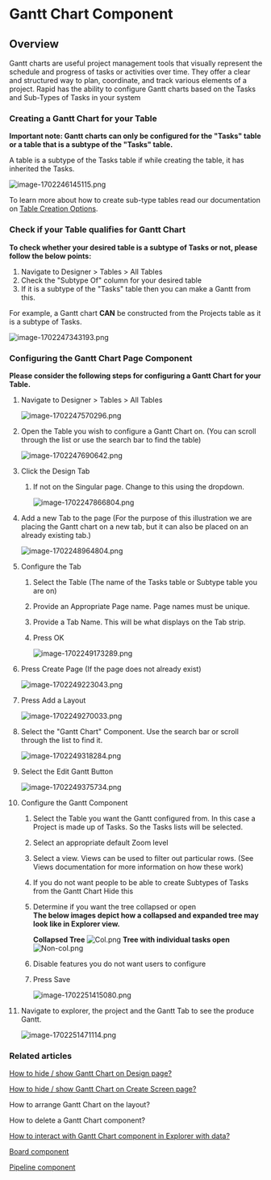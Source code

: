 # Gantt Chart Component

## Overview

Gantt charts are useful project management tools that visually represent the schedule and progress of tasks or activities over time. They offer a clear and structured way to plan, coordinate, and track various elements of a project. Rapid has the ability to configure Gantt charts based on the Tasks and Sub-Types of Tasks in your system

### Creating a Gantt Chart for your Table

**Important note: Gantt charts can only be configured for the "Tasks" table or a table that is a subtype of the "Tasks" table.**

A table is a subtype of the Tasks table if while creating the table, it has inherited the Tasks.

![image-1702246145115.png](./downloaded_image_1705285575257.png)

To learn more about how to create sub-type tables read our documentation on [Table Creation Options](/docs/Rapid/4-Keyper%20Manual/2-Designer/1-Tables/3-creating-tables/3-creating-tables.md "Creating a new Table - Table Options").

### Check if your Table qualifies for Gantt Chart

**To check whether your desired table is a subtype of Tasks or not, please follow the below points:**

1. Navigate to Designer &gt; Tables &gt; All Tables
2. Check the "Subtype Of" column for your desired table
3. If it is a subtype of the "Tasks" table then you can make a Gantt from this.

For example, a Gantt chart **CAN** be constructed from the Projects table as it is a subtype of Tasks.

![image-1702247343193.png](./downloaded_image_1705285576278.png)

### Configuring the Gantt Chart Page Component

**Please consider the following steps for configuring a Gantt Chart for your Table.**

1. Navigate to Designer &gt; Tables &gt; All Tables

    ![image-1702247570296.png](./downloaded_image_1705285577323.png)
2. Open the Table you wish to configure a Gantt Chart on. (You can scroll through the list or use the search bar to find the table)

    ![image-1702247690642.png](./downloaded_image_1705285578421.png)
3. Click the Design Tab  
    
    1. If not on the Singular page. Change to this using the dropdown.  

        ![image-1702247866804.png](./downloaded_image_1705285579440.png)
4. Add a new Tab to the page (For the purpose of this illustration we are placing the Gantt chart on a new tab, but it can also be placed on an already existing tab.)  

    ![image-1702248964804.png](./downloaded_image_1705285580459.png)
5. Configure the Tab 
    1. Select the Table (The name of the Tasks table or Subtype table you are on)
    2. Provide an Appropriate Page name. Page names must be unique.
    3. Provide a Tab Name. This will be what displays on the Tab strip.
    4. Press OK  

        ![image-1702249173289.png](./downloaded_image_1705285581474.png)
6. Press Create Page (If the page does not already exist) 

    ![image-1702249223043.png](./downloaded_image_1705285582493.png)
7. Press Add a Layout  

    ![image-1702249270033.png](./downloaded_image_1705285583512.png)
8. Select the "Gantt Chart" Component. Use the search bar or scroll through the list to find it.  

    ![image-1702249318284.png](./downloaded_image_1705285584535.png)
9. Select the Edit Gantt Button
    
    ![image-1702249375734.png](./downloaded_image_1705285585554.png)
10. Configure the Gantt Component 
    1. Select the Table you want the Gantt configured from. In this case a Project is made up of Tasks. So the Tasks lists will be selected.
    2. Select an appropriate default Zoom level
    3. Select a view. Views can be used to filter out particular rows. (See Views documentation for more information on how these work)
    4. If you do not want people to be able to create Subtypes of Tasks from the Gantt Chart Hide this
    5. Determine if you want the tree collapsed or open  
        **The below images depict how a collapsed and expanded tree may look like in Explorer view.**

        **Collapsed Tree**
        ![Col.png](./downloaded_image_1705285586574.png)
        **Tree with individual tasks open**
        ![Non-col.png](./downloaded_image_1705285587587.png)

    6. Disable features you do not want users to configure
    7. Press Save  

        ![image-1702251415080.png](./downloaded_image_1705285588612.png)
11. Navigate to explorer, the project and the Gantt Tab to see the produce Gantt.

    ![image-1702251471114.png](./downloaded_image_1705285589638.png)

### Related articles

[How to hide / show Gantt Chart on Design page?](/docs/Rapid/4-Keyper%20Manual/2-Designer/2-Pages/5-how-to-guides/how-to-hide-components-on-breakpoints/how-to-hide-components-on-breakpoints.md "How to show/Hide componants on Pages")

[How to hide / show Gantt Chart on Create Screen page?](/docs/Rapid/4-Keyper%20Manual/2-Designer/2-Pages/5-how-to-guides/how-to-hide-components-on-breakpoints/how-to-hide-components-on-breakpoints.md "How to show/Hide componants on Pages")

How to arrange Gantt Chart on the layout?

How to delete a Gantt Chart component?

[How to interact with Gantt Chart component in Explorer with data?](/docs/Rapid/3-User%20Manual/2-Explorer/3-Page%20Components/Gantt%20Component/1-how-to-interact-with-a-gantt-chart-in-explorer/1-how-to-interact-with-a-gantt-chart-in-explorer.md "How to interact with a Gantt Chart?")

[Board component](/docs/Rapid/3-User%20Manual/2-Explorer/3-Page%20Components/Board%20Component/Board%20Component.md "What is a Board component on a Layout / Page?")

[Pipeline component](/docs/Rapid/4-Keyper%20Manual/2-Designer/2-Pages/3-Components/pipeline/pipeline.md "What is a Pipeline component on a Layout / Page?")

